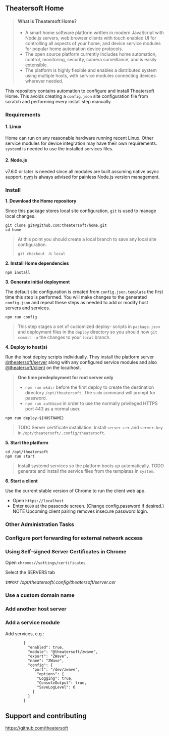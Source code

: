 ## Theatersoft Home
> #### What is Theatersoft Home?
> * A smart home software platform written in modern JavaScript with Node.js servers, web browser clients with touch enabled UI for controlling all aspects of your home, and device service modules for popular home automation device protocols.
>* The open source platform currently includes home automation, control, monitoring, security, camera surveillance, and is easily extensible.
>* The platform is highly flexible and enables a distributed system using multiple hosts, with service modules connecting devices wherever needed.

This repository contains automation to configure and install Theatersoft Home. This avoids creating a `config.json` site configuration file from scratch and performing every install step manually.

### Requirements
#### 1. **Linux**
Home can run on any reasonable hardware running recent Linux. Other service modules for device integration may have their own requirements. `systemd` is needed to use the installed services files.

#### 2. **Node.js**
v7.6.0 or later is needed since all modules are built assuming native async support. [nvm](https://github.com/creationix/nvm) is always advised for painless Node.js version management.

### Install
**1. Download the Home repository**

Since this package stores local site configuration, `git` is used to manage local changes.
```
git clone git@github.com:theatersoft/home.git
cd home
```

> At this point you should create a local branch to save any local site configuration.
> ```
> git checkout -b local
> ```

**2. Install Home dependencies**
```
npm install
```

**3. Generate initial deployment**

 The default site configuration is created from `config.json.template` the first time this step is performed. You will make changes to the generated `config.json` and repeat these steps as needed to add or modify host servers and services.

```
npm run config
```

> This step stages a set of customized deploy-<host> scripts in `package.json` and deployment files in the `deploy` directory so you should now `git commit -a` the changes to your `local` branch.

**4. Deploy to host(s)**

Run the host deploy scripts individually. They install the platform server [@theatersoft/server](https://www.npmjs.com/package/@theatersoft/server) along with any configured service modules and also [@theatersoft/client](https://www.npmjs.com/package/@theatersoft/client) on the localhost.

> **One time predeployment for root server only**
> * `npm run mkdir` before the first deploy to create the destination directory `/opt/theatersoft`. The `sudo` command will prompt for password.
> * `npm run authbind` in order to use the normally privileged HTTPS port 443 as a normal user.

```
npm run deploy-${HOSTNAME}
```

> TODO Server certificate installation. Install `server.cer` and `server.key` in `/opt/theatersoft/.config/theatersoft`.

**5. Start the platform**
```
cd /opt/theatersoft
npm run start
```
> Install systemd services so the platform boots up automatically.
  TODO generate and install the service files from the templates in `system`.

**6. Start a client**

Use the current stable version of Chrome to run the client web app.

* Open `https://localhost`
* Enter `0000` at the passcode screen.
(Change config.password if desired.)
NOTE Upcoming client pairing removes insecure password login.

### Other Administration Tasks

### Configure port forwarding for external network access

### Using Self-signed Server Certificates in Chrome
Open `chrome://settings/certificates`

Select the SERVERS tab

`IMPORT` */opt/theatersoft/.config/theatersoft/server.cer*


### Use a custom domain name

### Add another host server

### Add a service module

Add services, e.g.:
```
        {
          "enabled": true,
          "module": "@theatersoft/zwave",
          "export": "ZWave",
          "name": "ZWave",
          "config": {
            "port": "/dev/zwave",
              "options": {
              "Logging": true,
              "ConsoleOutput": true,
              "SaveLogLevel": 6
            }
          }
        }
```

## Support and contributing
https://github.com/theatersoft
